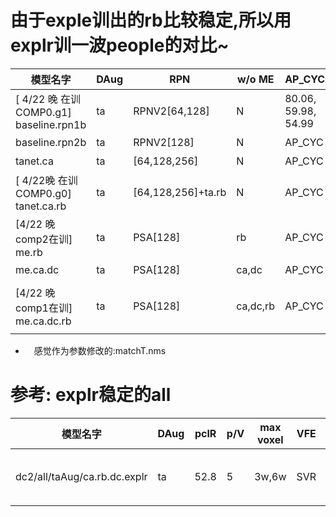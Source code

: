 # 由于exple训出的rb比较稳定,所以用explr训一波people的对比~

|模型名字|  DAug  |RPN| w/o ME|AP_CYC |AP_PED|fps|训练命令|
|--- |---|----|----|----|----|----|----|
|[ 4/22 晚 在训 COMP0.g1] baseline.rpn1b|  ta  |RPNV2[64,128] |N|80.06, 59.98, 54.99 |64.91, 58.55, 52.33|33|CUDA_VISIBLE_DEVICES=1 python ./second/pytorch/train.py train --config_path /home/ubuntu/codes/3d/second.baseline2/second/configs/1.explr.taAug/people.fhd.rpn1b.config --model_dir /home/ubuntu/codes/3d/models/rb.explr/people/baseline.rpn1b --resume True|
|baseline.rpn2b|  ta  |RPNV2[128] |N|AP_CYC |AP_PED|fps|训练命令,已写在second.baseline2的train.sh备里|
|tanet.ca      |  ta  |[64,128,256] | N|AP_CYC |AP_PED|fps|训练命令,已写在second.tarpn.norb的train.sh备选里|
|[ 4/22晚 在训 COMP0.g0] tanet.ca.rb |  ta  |[64,128,256]+ta.rb |N|AP_CYC |AP_PED|fps|CUDA_VISIBLE_DEVICES=0 python ./second/pytorch/train.py train --config_path /home/ubuntu/codes/3d/tt.second/second.tanet.psa/second/configs/taAug/people.fhd.explr.config --model_dir /home/ubuntu/codes/3d/models/rb.explr/people/tanet.ca.rb --resume True|
|[4/22 晚 comp2在训] me.rb         |  ta  |PSA[128]  |rb|AP_CYC |AP_PED|fps|CUDA_VISIBLE_DEVICES=0 python ./second/pytorch/train.py train --config_path /home/ogailab/code/tiatia/dc2.second.psa/second/configs/me.people/people.fhd.taAug.me.explr.config --model_dir /home/ogailab/code/tiatia/feifei-models/dc2/people.explr/me.rb --resume=True|
|me.ca.dc      |  ta  |PSA[128]  |ca,dc|AP_CYC |AP_PED|fps|训练命令,已写在COMP2 dc2.second.psa的train.sh备选离|
|[4/22 晚 comp1在训] me.ca.dc.rb   |  ta  |PSA[128]  |ca,dc,rb|AP_CYC |AP_PED|fps|python ./second/pytorch/train.py train --config_path /home/ogailab/tiatia/codes/dc2.second.psa-master/second/configs/me.people/me.people.fhd.explr.config --model_dir /home/ogailab/tiatia/codes/dc2.second.psa-master/models/me.people/explr/ca.dc.rb.rpn1b --resume=True|









- 　感觉作为参数修改的:matchT.nms


# 参考: explr稳定的all


|模型名字|  DAug  |pclR|p/V|max voxel |VFE | MFE | RPN  |w/o ME| AP_CYC| AP_PED|  AP_CAR|AP_VAN |fps|训练命令|
|---|  ----  | ----  |----  |----|----|---- |---- |---- |---- |---- |---- |---- |---- |---- |
|dc2/all/taAug/ca.rb.dc.explr|  ta  |52.8|5| 3w,6w |SVR | FHD | PSA[128]  |ca.rb.dc| 84.83, 63.82, 62.09(rb很稳)| 65.64, 58.53, 52.27(rb很稳)|  88.62, 78.25, 76.83|49.74, 37.29, 31.45 |fps|CUDA_VISIBLE_DEVICES=0 python ./second/pytorch/train.py train --config_path /home/ogailab/code/tiatia/dc2.second.psa/second/configs/me.all/all.fhd.taAug.me.explr.config --model_dir /home/ogailab/code/tiatia/feifei-models/dc2/all/taAug/ca.rb.dc.explr --resume=True|




